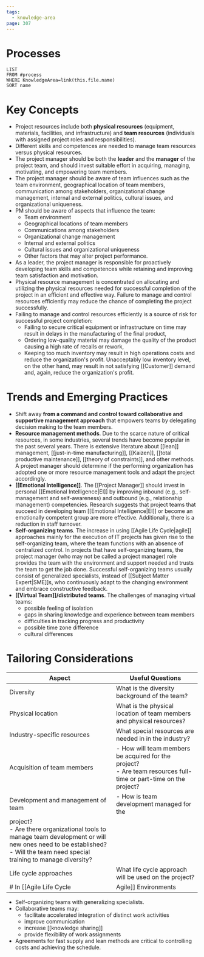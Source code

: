 ```yaml
---
tags:
  - knowledge-area
page: 307
---
```

# Processes
```dataview
LIST
FROM #process 
WHERE KnowledgeArea=link(this.file.name)
SORT name
```
# Key Concepts
- Project resources include both **physical resources** (equipment, materials, facilities, and infrastructure) and **team resources** (individuals with assigned project roles and responsibilities).
- Different skills and competences are needed to manage team resources versus physical resources.
- The project manager should be both the **leader** and the **manager** of the project team, and should invest suitable effort in acquiring, managing, motivating, and empowering team members.
- The project manager should be aware of team influences such as the team environment, geographical location of team members, communication among stakeholders, organizational change management, internal and external politics, cultural issues, and organizational uniqueness.
- PM should be aware of aspects that influence the team:
	- Team environment
	- Geographical locations of team members
	- Communications among stakeholders
	- Organizational change management
	- Internal and external politics
	- Cultural issues and organizational uniqueness
	- Other factors that may alter project performance.
- As a leader, the project manager is responsible for proactively developing team skills and competences while retaining and improving team satisfaction and motivation.
- Physical resource management is concentrated on allocating and utilizing the physical resources needed for successful completion of the project in an efficient and effective way. Failure to manage and control resources efficiently may reduce the chance of completing the project successfully.
- Failing to manage and control resources efficiently is a source of risk for successful project completion:
	- Failing to secure critical equipment or infrastructure on time may result in delays in the manufacturing of the final product,
	- Ordering low-quality material may damage the quality of the product causing a high rate of recalls or rework,
	- Keeping too much inventory may result in high operations costs and reduce the organization's profit. Unacceptably low inventory level, on the other hand, may result in not satisfying [[Customer]] demand and, again, reduce the organization's profit.

# Trends and Emerging Practices
- Shift away **from a command and control toward collaborative and supportive management approach** that empowers teams by delegating decision making to the team members.
- **Resource management methods**. Due to the scarce nature of critical resources, in some industries, several trends have become popular in the past several years. There is extensive literature about [[lean]] management, [[just-in-time manufacturing]], [[Kaizen]], [[total productive maintenance]], [[theory of constraints]], and other methods. A project manager should determine if the performing organization has adopted one or more resource management tools and adapt the project accordingly.
- **[[Emotional Intelligence]]**. The [[Project Manager]] should invest in personal [[Emotional Intelligence|EI]] by improving inbound (e.g., self-management and self-awareness) and outbound (e.g., relationship management) competencies. Research suggests that project teams that succeed in developing team [[Emotional Intelligence|EI]] or become an emotionally competent group are more effective. Additionally, there is a reduction in staff turnover.
- **Self-organizing teams**. The increase in using [[Agile Life Cycle|agile]] approaches mainly for the execution of IT projects has given rise to the self-organizing team, where the team functions with an absence of centralized control. In projects that have self-organizing teams, the project manager (who may not be called a project manager) role provides the team with the environment and support needed and trusts the team to get the job done. Successful self-organizing teams usually consist of generalized specialists, instead of [[Subject Matter Expert|SME]]s, who continuously adapt to the changing environment and embrace constructive feedback.
- **[[Virtual Team]]/distributed teams**. The challenges of managing virtual teams:
	- possible feeling of isolation
	- gaps in sharing knowledge and experience between team members
	- difficulties in tracking progress and productivity
	- possible time zone difference
	- cultural differences
# Tailoring Considerations
| Aspect | Useful Questions |
| ---- | ---- |
| Diversity | What is the diversity background of the team? |
| Physical location | What is the physical location of team members and physical resources? |
| Industry-specific resources | What special resources are needed in in the industry? |
| Acquisition of team members | - How will team members be acquired for the project?<br>- Are team resources full-time or part-time on the project? |
| Development and management of team | - How is team development managed for the 
project?<br>- Are there organizational tools to manage team development or will new ones need to be established?<br>- Will the team need special training to manage diversity? |
| Life cycle approaches | What life cycle approach will be used on the project? |
# In [[Agile Life Cycle|Agile]] Environments
- Self-organizing teams with generalizing specialists.
- Collaborative teams may:
	- facilitate accelerated integration of distinct work activities
	- improve communication
	- increase [[knowledge sharing]]
	- provide flexibility of work assignments
- Agreements for fast supply and lean methods are critical to controlling costs and achieving the schedule.